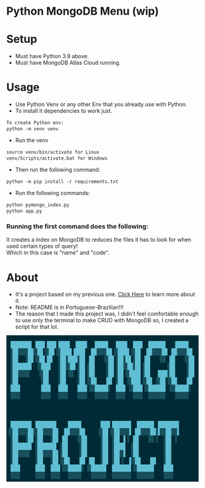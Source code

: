 # Python MongoDB Menu (wip)

# Setup
- Must have Python 3.9 above.
- Must have MongoDB Atlas Cloud running.

# Usage
- Use Python Venv or any other Env that you already use with Python.
- To install it dependencies to work just.
```
To create Python env:
python -m venv venv
```

- Run the venv
```
source venv/bin/activate for Linux
venv/Scripts/activate.bat for Windows
```
- Then run the following command:
```
python -m pip install -r requirements.txt
```
- Run the following commands:
```
python pymongo_index.py
python app.py
```
### Running the first command does the following:
It creates a index on MongoDB to reduces the files it has to look for when used certain types of query!
<br>
Which in this case is "name" and "code".

# About
- It's a project based on my previous one. <a href="https://github.com/Breno-MT/Python-MongoDB">Click Here</a> to learn more about it.
- Note: README is in Portuguese-Brazilian!!!
- The reason that I made this project was, I didn't feel comfortable enough to use only the terminal to make CRUD with MongoDB so, I created a script for that lol.

<img height=383 width=803 src="pymongo_image.png">
